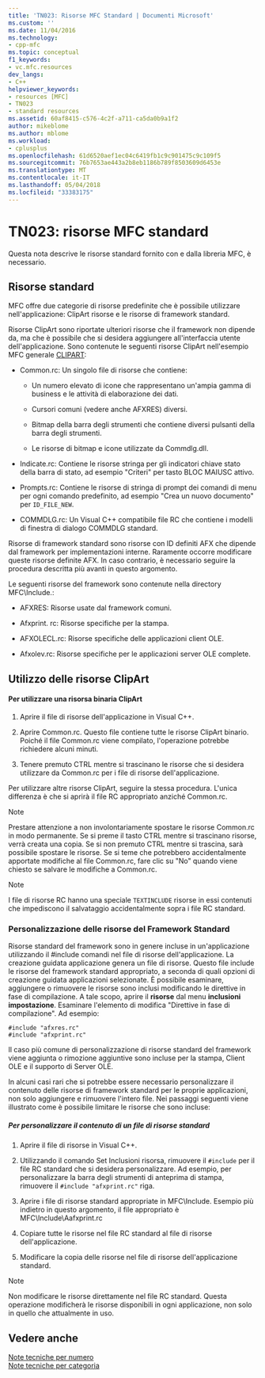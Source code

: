 ```yaml
---
title: 'TN023: Risorse MFC Standard | Documenti Microsoft'
ms.custom: ''
ms.date: 11/04/2016
ms.technology:
- cpp-mfc
ms.topic: conceptual
f1_keywords:
- vc.mfc.resources
dev_langs:
- C++
helpviewer_keywords:
- resources [MFC]
- TN023
- standard resources
ms.assetid: 60af8415-c576-4c2f-a711-ca5da0b9a1f2
author: mikeblome
ms.author: mblome
ms.workload:
- cplusplus
ms.openlocfilehash: 61d6520aef1ec04c6419fb1c9c901475c9c109f5
ms.sourcegitcommit: 76b7653ae443a2b8eb1186b789f8503609d6453e
ms.translationtype: MT
ms.contentlocale: it-IT
ms.lasthandoff: 05/04/2018
ms.locfileid: "33383175"
---
```

# <a name="tn023-standard-mfc-resources"></a>TN023: risorse MFC standard
Questa nota descrive le risorse standard fornito con e dalla libreria MFC, è necessario.  
  
## <a name="standard-resources"></a>Risorse standard  
 MFC offre due categorie di risorse predefinite che è possibile utilizzare nell'applicazione: ClipArt risorse e le risorse di framework standard.  
  
 Risorse ClipArt sono riportate ulteriori risorse che il framework non dipende da, ma che è possibile che si desidera aggiungere all'interfaccia utente dell'applicazione. Sono contenute le seguenti risorse ClipArt nell'esempio MFC generale [CLIPART](../visual-cpp-samples.md):  
  
-   Common.rc: Un singolo file di risorse che contiene:  
  
    -   Un numero elevato di icone che rappresentano un'ampia gamma di business e le attività di elaborazione dei dati.  
  
    -   Cursori comuni (vedere anche AFXRES) diversi.  
  
    -   Bitmap della barra degli strumenti che contiene diversi pulsanti della barra degli strumenti.  
  
    -   Le risorse di bitmap e icone utilizzate da Commdlg.dll.  
  
-   Indicate.rc: Contiene le risorse stringa per gli indicatori chiave stato della barra di stato, ad esempio "Criteri" per tasto BLOC MAIUSC attivo.  
  
-   Prompts.rc: Contiene le risorse di stringa di prompt dei comandi di menu per ogni comando predefinito, ad esempio "Crea un nuovo documento" per `ID_FILE_NEW`.  
  
-   COMMDLG.rc: Un Visual C++ compatibile file RC che contiene i modelli di finestra di dialogo COMMDLG standard.  
  
 Risorse di framework standard sono risorse con ID definiti AFX che dipende dal framework per implementazioni interne. Raramente occorre modificare queste risorse definite AFX. In caso contrario, è necessario seguire la procedura descritta più avanti in questo argomento.  
  
 Le seguenti risorse del framework sono contenute nella directory MFC\Include.:  
  
-   AFXRES: Risorse usate dal framework comuni.  
  
-   Afxprint. rc: Risorse specifiche per la stampa.  
  
-   AFXOLECL.rc: Risorse specifiche delle applicazioni client OLE.  
  
-   Afxolev.rc: Risorse specifiche per le applicazioni server OLE complete.  
  
## <a name="using-clip-art-resources"></a>Utilizzo delle risorse ClipArt  
  
#### <a name="to-use-a-clip-art-binary-resource"></a>Per utilizzare una risorsa binaria ClipArt  
  
1.  Aprire il file di risorse dell'applicazione in Visual C++.  
  
2.  Aprire Common.rc. Questo file contiene tutte le risorse ClipArt binario. Poiché il file Common.rc viene compilato, l'operazione potrebbe richiedere alcuni minuti.  
  
3.  Tenere premuto CTRL mentre si trascinano le risorse che si desidera utilizzare da Common.rc per i file di risorse dell'applicazione.  
  
 Per utilizzare altre risorse ClipArt, seguire la stessa procedura. L'unica differenza è che si aprirà il file RC appropriato anziché Common.rc.  
  
> [!NOTE]
>  Prestare attenzione a non involontariamente spostare le risorse Common.rc in modo permanente. Se si preme il tasto CTRL mentre si trascinano risorse, verrà creata una copia. Se si non premuto CTRL mentre si trascina, sarà possibile spostare le risorse. Se si teme che potrebbero accidentalmente apportate modifiche al file Common.rc, fare clic su "No" quando viene chiesto se salvare le modifiche a Common.rc.  
  
> [!NOTE]
>  I file di risorse RC hanno una speciale `TEXTINCLUDE` risorse in essi contenuti che impediscono il salvataggio accidentalmente sopra i file RC standard.  
  
### <a name="customizing-standard-framework-resources"></a>Personalizzazione delle risorse del Framework Standard  
 Risorse standard del framework sono in genere incluse in un'applicazione utilizzando il #include comandi nel file di risorse dell'applicazione. La creazione guidata applicazione genera un file di risorse. Questo file include le risorse del framework standard appropriato, a seconda di quali opzioni di creazione guidata applicazioni selezionate. È possibile esaminare, aggiungere o rimuovere le risorse sono inclusi modificando le direttive in fase di compilazione. A tale scopo, aprire il **risorse** dal menu **inclusioni impostazione**. Esaminare l'elemento di modifica "Direttive in fase di compilazione". Ad esempio:  
  
```  
#include "afxres.rc"  
#include "afxprint.rc"  
```  
  
 Il caso più comune di personalizzazione di risorse standard del framework viene aggiunta o rimozione aggiuntive sono incluse per la stampa, Client OLE e il supporto di Server OLE.  
  
 In alcuni casi rari che si potrebbe essere necessario personalizzare il contenuto delle risorse di framework standard per le proprie applicazioni, non solo aggiungere e rimuovere l'intero file. Nei passaggi seguenti viene illustrato come è possibile limitare le risorse che sono incluse:  
  
##### <a name="to-customize-the-contents-of-a-standard-resource-file"></a>Per personalizzare il contenuto di un file di risorse standard  
  
1.  Aprire il file di risorse in Visual C++.  
  
2.  Utilizzando il comando Set Inclusioni risorsa, rimuovere il `#include` per il file RC standard che si desidera personalizzare. Ad esempio, per personalizzare la barra degli strumenti di anteprima di stampa, rimuovere il `#include "afxprint.rc"` riga.  
  
3.  Aprire i file di risorse standard appropriate in MFC\Include. Esempio più indietro in questo argomento, il file appropriato è MFC\Include\Aafxprint.rc  
  
4.  Copiare tutte le risorse nel file RC standard al file di risorse dell'applicazione.  
  
5.  Modificare la copia delle risorse nel file di risorse dell'applicazione standard.  
  
> [!NOTE]
>  Non modificare le risorse direttamente nel file RC standard. Questa operazione modificherà le risorse disponibili in ogni applicazione, non solo in quello che attualmente in uso.  
  
## <a name="see-also"></a>Vedere anche  
 [Note tecniche per numero](../mfc/technical-notes-by-number.md)   
 [Note tecniche per categoria](../mfc/technical-notes-by-category.md)

